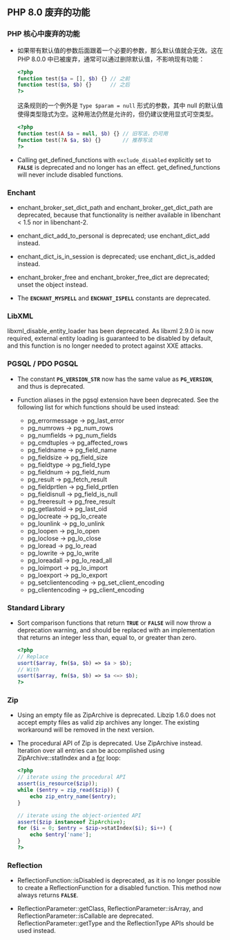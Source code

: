 PHP 8.0 废弃的功能
------------------

### PHP 核心中废弃的功能

-   如果带有默认值的参数后面跟着一个必要的参数，那么默认值就会无效。这在
    PHP 8.0.0 中已被废弃，通常可以通过删除默认值，不影响现有功能：

    ``` php
    <?php
    function test($a = [], $b) {} // 之前
    function test($a, $b) {}      // 之后
    ?>
    ```

    这条规则的一个例外是 `Type $param = null` 形式的参数，其中 null
    的默认值使得类型隐式为空。这种用法仍然是允许的，但仍建议使用显式可空类型。

    ``` php
    <?php
    function test(A $a = null, $b) {} // 旧写法，仍可用
    function test(?A $a, $b) {}       // 推荐写法
    ?>
    ```

-   Calling <span class="function">get\_defined\_functions</span> with
    `exclude_disabled` explicitly set to **`FALSE`** is deprecated and
    no longer has an effect. <span
    class="function">get\_defined\_functions</span> will never include
    disabled functions.

### Enchant

-   <span class="function">enchant\_broker\_set\_dict\_path</span> and
    <span class="function">enchant\_broker\_get\_dict\_path</span> are
    deprecated, because that functionality is neither available in
    libenchant \< 1.5 nor in libenchant-2.

-   <span class="function">enchant\_dict\_add\_to\_personal</span> is
    deprecated; use <span class="function">enchant\_dict\_add</span>
    instead.

-   <span class="function">enchant\_dict\_is\_in\_session</span> is
    deprecated; use <span
    class="function">enchant\_dict\_is\_added</span> instead.

-   <span class="function">enchant\_broker\_free</span> and <span
    class="function">enchant\_broker\_free\_dict</span> are deprecated;
    unset the object instead.

-   The **`ENCHANT_MYSPELL`** and **`ENCHANT_ISPELL`** constants are
    deprecated.

### LibXML

<span class="function">libxml\_disable\_entity\_loader</span> has been
deprecated. As libxml 2.9.0 is now required, external entity loading is
guaranteed to be disabled by default, and this function is no longer
needed to protect against XXE attacks.

### PGSQL / PDO PGSQL

-   The constant **`PG_VERSION_STR`** now has the same value as
    **`PG_VERSION`**, and thus is deprecated.

-   Function aliases in the pgsql extension have been deprecated. See
    the following list for which functions should be used instead:

    -   <span class="function">pg\_errormessage</span> → <span
        class="function">pg\_last\_error</span>
    -   <span class="function">pg\_numrows</span> → <span
        class="function">pg\_num\_rows</span>
    -   <span class="function">pg\_numfields</span> → <span
        class="function">pg\_num\_fields</span>
    -   <span class="function">pg\_cmdtuples</span> → <span
        class="function">pg\_affected\_rows</span>
    -   <span class="function">pg\_fieldname</span> → <span
        class="function">pg\_field\_name</span>
    -   <span class="function">pg\_fieldsize</span> → <span
        class="function">pg\_field\_size</span>
    -   <span class="function">pg\_fieldtype</span> → <span
        class="function">pg\_field\_type</span>
    -   <span class="function">pg\_fieldnum</span> → <span
        class="function">pg\_field\_num</span>
    -   <span class="function">pg\_result</span> → <span
        class="function">pg\_fetch\_result</span>
    -   <span class="function">pg\_fieldprtlen</span> → <span
        class="function">pg\_field\_prtlen</span>
    -   <span class="function">pg\_fieldisnull</span> → <span
        class="function">pg\_field\_is\_null</span>
    -   <span class="function">pg\_freeresult</span> → <span
        class="function">pg\_free\_result</span>
    -   <span class="function">pg\_getlastoid</span> → <span
        class="function">pg\_last\_oid</span>
    -   <span class="function">pg\_locreate</span> → <span
        class="function">pg\_lo\_create</span>
    -   <span class="function">pg\_lounlink</span> → <span
        class="function">pg\_lo\_unlink</span>
    -   <span class="function">pg\_loopen</span> → <span
        class="function">pg\_lo\_open</span>
    -   <span class="function">pg\_loclose</span> → <span
        class="function">pg\_lo\_close</span>
    -   <span class="function">pg\_loread</span> → <span
        class="function">pg\_lo\_read</span>
    -   <span class="function">pg\_lowrite</span> → <span
        class="function">pg\_lo\_write</span>
    -   <span class="function">pg\_loreadall</span> → <span
        class="function">pg\_lo\_read\_all</span>
    -   <span class="function">pg\_loimport</span> → <span
        class="function">pg\_lo\_import</span>
    -   <span class="function">pg\_loexport</span> → <span
        class="function">pg\_lo\_export</span>
    -   <span class="function">pg\_setclientencoding</span> → <span
        class="function">pg\_set\_client\_encoding</span>
    -   <span class="function">pg\_clientencoding</span> -\> <span
        class="function">pg\_client\_encoding</span>

### Standard Library

-   Sort comparison functions that return **`TRUE`** or **`FALSE`** will
    now throw a deprecation warning, and should be replaced with an
    implementation that returns an integer less than, equal to, or
    greater than zero.

    ``` php
    <?php
    // Replace
    usort($array, fn($a, $b) => $a > $b);
    // With
    usort($array, fn($a, $b) => $a <=> $b);
    ?>
    ```

### Zip

-   Using an empty file as ZipArchive is deprecated. Libzip 1.6.0 does
    not accept empty files as valid zip archives any longer. The
    existing workaround will be removed in the next version.

-   The procedural API of Zip is deprecated. Use <span
    class="classname">ZipArchive</span> instead. Iteration over all
    entries can be accomplished using <span
    class="methodname">ZipArchive::statIndex</span> and a
    <a href="/control-structures/for.html" class="link">for</a> loop:

    ``` php
    <?php
    // iterate using the procedural API
    assert(is_resource($zip));
    while ($entry = zip_read($zip)) {
        echo zip_entry_name($entry);
    }

    // iterate using the object-oriented API
    assert($zip instanceof ZipArchive);
    for ($i = 0; $entry = $zip->statIndex($i); $i++) {
        echo $entry['name'];
    }
    ?>
    ```

### Reflection

-   <span class="methodname">ReflectionFunction::isDisabled</span> is
    deprecated, as it is no longer possible to create a <span
    class="classname">ReflectionFunction</span> for a disabled function.
    This method now always returns **`FALSE`**.

-   <span class="methodname">ReflectionParameter::getClass</span>, <span
    class="methodname">ReflectionParameter::isArray</span>, and <span
    class="methodname">ReflectionParameter::isCallable</span> are
    deprecated. <span
    class="methodname">ReflectionParameter::getType</span> and the <span
    class="classname">ReflectionType</span> APIs should be used instead.
